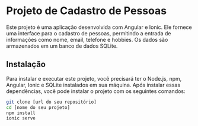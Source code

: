 # Projeto de Cadastro de Pessoas

Este projeto é uma aplicação desenvolvida com Angular e Ionic. Ele fornece uma interface para o cadastro de pessoas, permitindo a entrada de informações como nome, email, telefone e hobbies. Os dados são armazenados em um banco de dados SQLite.

## Instalação

Para instalar e executar este projeto, você precisará ter o Node.js, npm, Angular, Ionic e SQLite instalados em sua máquina. Após instalar essas dependências, você pode instalar o projeto com os seguintes comandos:

```bash
git clone [url do seu repositório]
cd [nome do seu projeto]
npm install
ionic serve